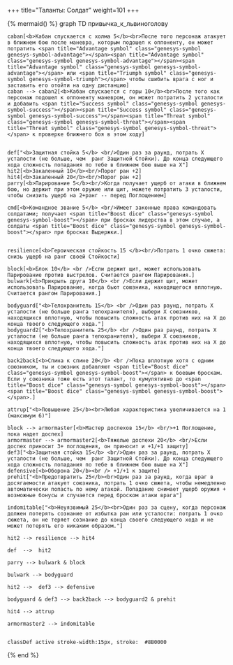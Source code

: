 +++
title="Таланты: Солдат"
weight=101
+++

{% mermaid() %}
graph TD
    привычка_к_львиноголову
    
    caban[<b>Кабан спускается с холма 5</b><br>После того персонаж атакует в ближнем бою после маневра, которым подошел к оппоненту, он может потратить <span title="Advantage symbol" class="genesys-symbol genesys-symbol-advantage"></span><span title="Advantage symbol" class="genesys-symbol genesys-symbol-advantage"></span><span title="Advantage symbol" class="genesys-symbol genesys-symbol-advantage"></span> или <span title="Triumph symbol" class="genesys-symbol genesys-symbol-triumph"></span> чтобы сшибить врага с ног и заставить его отойти на одну дистанцию]
    caban --> caban2[<b>Кабан спускается с горы 10</b><br>После того как персонаж подошел к оппоненту маневром, он может потратить 2 усталости и добавить <span title="Success symbol" class="genesys-symbol genesys-symbol-success"></span><span title="Success symbol" class="genesys-symbol genesys-symbol-success"></span><span title="Threat symbol" class="genesys-symbol genesys-symbol-threat"></span><span title="Threat symbol" class="genesys-symbol genesys-symbol-threat"></span> к проверке ближнего боя в этом ходу]


    def["<b>Защитная стойка 5</b> <br/>Один раз за раунд, потрать Х усталости (не больше, чем  ранг Защитной Стойки). До конца следующего хода сложность попадания по тебе в ближнем бою выше на Х"]
    hit2[<b>Закаленный 10</b><br/>Порог ран +2]
    hit4[<b>Закаленный 20</b><br/>Порог ран +2]
    parry[<b>Парирование 5</b><br/>Когда получает ущерб от атаки в ближнем бою, но держит при этом оружие или щит, можете потратить 3 усталости, чтобы снизить ущерб на 2+ранг -- перед Поглощением]

    cmd[<b>Командное звание 5</b> <br/>Имеет законные права командовать солдатами; получает <span title="Boost dice" class="genesys-symbol genesys-symbol-boost"></span> при бросках лидерства в этом случае, а солдаты <span title="Boost dice" class="genesys-symbol genesys-symbol-boost"></span> при бросках Выдержки.]
    

    resilience[<b>Героическая стойкость 15 </b><br/>Потрать 1 очко сюжета: снизь ущерб на ранг своей Стойкости]

    block[<b>Блок 10</b> <br />Если держит щит, может использовать Парирование против выстрелов. Считается рангом Парирования.]
    bulwark[<b>Прикрыть друга 10</b> <br />Если держит щит, может использовать Парирование, когда бьют союзника, находящегося вплотную. Считается рангом Парирования.]

    bodyguard["<b>Телохранитель 15</b> <br />Один раз раунд, потрать Х усталости (не больше ранга телохранителя), выбери Х союзников, находящихся вплотную, чтобы повысить сложность атак против них на Х до конца твоего следующего хода."]
    bodyguard2["<b>Телохранитель 25</b> <br />Один раз раунд, потрать Х усталости (не больше ранга телохранителя), выбери Х союзников, находящихся вплотную, чтобы повысить сложность атак против них на Х до конца твоего следующего хода."]
    
    back2back[<b>Спина к спине 20</b> <br />Пока вплотную хотя с одним союзником, ты и союзник добавляют <span title="Boost dice" class="genesys-symbol genesys-symbol-boost"></span> к боевым броскам. Если у союзника тоже есть этот талант, то кумулятивно до <span title="Boost dice" class="genesys-symbol genesys-symbol-boost"></span><span title="Boost dice" class="genesys-symbol genesys-symbol-boost"></span>.]

    attrup["<b>Повышение 25</b><br>Любая характеристика увеличивается на 1 (максимум 6)"]
    
    block --> armormaster[<b>Мастер доспехов 15</b> <br/>+1 Поглощение, пока надет доспех]
    armormaster --> armormaster2[<b>Тяжелые доспехи 20</b> <br/>Если доспех приносит 3+ поглощения, он приносит и +1/+1 защиту]
    def3["<b>Защитная стойка 15</b> <br/>Один раз за раунд, потрать Х усталости (не больше, чем  ранг Защитной Стойки). До конца следующего хода сложность попадания по тебе в ближнем бою выше на Х"]
    defensive[<b>Оборона 20</b><br /> +1/+1 к защите]
    prehit["<b>Предотвратить 25</b><br>Один раз за раунд, когда враг в досягаемости атакует союзника, потрать 1 очко сюжета, чтобы немедленно автоматически попасть по нему атакой. Попадание снимает ущерб оружия + возможные бонусы и случается перед броском атаки врага"]

    indomitable["<b>Неуязвимый 25</b><br>Один раз за сцену, когда персонаж должен потерять сознание от избытка ран или усталости: потрать 1 очко сюжета, он не теряет сознание до конца своего следующего хода и не может потерять его никаким образом."]

    hit2 --> resilience --> hit4

    def  -->  hit2 

    parry --> bulwark & block

    bulwark --> bodyguard 

    hit2 -->  def3 --> defensive

    bodyguard & def3 --> back2back --> bodyguard2 & prehit

    hit4 --> attrup

    armormaster2 --> indomitable


    classDef active stroke-width:15px, stroke: 	#8B0000
{% end %}